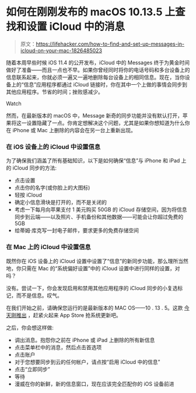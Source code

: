 # 如何在刚刚发布的 macOS 10.13.5 上查找和设置 iCloud 中的消息

> 原文：<https://lifehacker.com/how-to-find-and-set-up-messages-in-icloud-on-your-mac-1826485023>

随着本周早些时候 iOS 11.4 的公开发布，iCloud 中的 Messages 终于为黄金时间做好了准备——而且一点也不早。如果你曾经同时将你的电话号码和多台设备上的信息联系起来，你就必须一遍又一遍地删除每台设备上的相同信息。现在，当你设备上的“信息”应用程序都通过 iCloud 链接时，你在其中一个上做的事情会同步到其他应用程序。节省的时间；挫败感减少。

Watch

然而，在最新版本的 macOS 中，Message 新奇的同步功能并没有默认打开，苹果将这一设置隐藏了一点。你肯定想解决这个问题，尤其是如果你想知道为什么你在 iPhone 或 Mac 上删除的内容会在另一台上重新出现。

### 在 iOS 设备上的 iCloud 中设置信息

为了确保我们涵盖了所有基础知识，以下是如何确保“信息”与 iPhone 和 iPad 上的 iCloud 同步的方法:

*   点击设置
*   点击你的名字(或你脸上的大图标)
*   轻按 iCloud
*   确定小信息滑块是打开的，而不是关闭的
*   考虑一下每月向苹果支付 1 美元购买 50GB 的 iCloud 存储空间，因为将信息同步到云端——以及照片、手机备份和其他数据——可能会让你超过免费的 5GB
*   给蒂姆·库克写一封电子邮件，要求更多的免费存储空间

### 在 Mac 上的 iCloud 中设置信息

既然你在 iOS 设备上的 iCloud 设置中设置了“信息”的新同步功能，那么理所当然地，你只需在 Mac 的“系统偏好设置”中的 iCloud 设置中进行同样的设置，对吗？

没有。尝试一下，你会发现启用和禁用其他应用程序的 iCloud 同步的小复选标记，而不是信息。叹气。

在我们开始之前，请确保您运行的是最新版本的 MAC OS——10 . 13 . 5。这款 [今天刚推出](https://support.apple.com/en-us/HT208723) ，赶紧火起来 App Store 抢系统更新吧。

之后，你会想这样做:

*   调出消息。抱怨你之前在 iPhone 或 iPad 上删除的所有新信息
*   点击菜单栏中的消息，然后点击首选项
*   点击账户
*   对于您想要同步到云的任何帐户，请点按“启用 iCloud 中的信息”
*   点击“立即同步”
*   等待
*   漫威在你的新鲜，新的信息窗口，现在应该完全匹配你的 iOS 设备前进